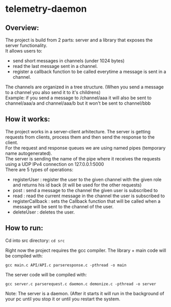 # telemetry-daemon

## Overview:

  The project is build from 2 parts: server and a library that exposes the server functionality.  
  It allows users to:  
  - send short messages in channels (under 1024 bytes)
  - read the last message sent in a channel.
  - register a callback function to be called everytime a message is sent in a channel.  
  <a/>
  The channels are organized in a tree structure. (When you send a message to a channel you also send it to it's childrens) <br>
  Example: if you send a message to /channel/aaa it will also be sent to channel/aaa/a and channel/aaa/b but it won't be sent to channel/bbb

## How it works:
  The project works in a server-client arhitecture. The server is getting requests from clients, process them and then send the response to the client.  
  For the request and response queues we are using named pipes (temporary name autogenerated).  
  The server is sending the name of the pipe where it receives the requests using a UDP IPv4 connection on 127.0.0.1:5000  
  There are 5 types of operations:  
   - registerUser : register the user to the given channel with the given role and returns his id back (it will be used for the other requests) 
   - post : send a message to the channel the given user is subscribed to
   - read : read the current message in the channel the user is subscribed to
   - registerCallback : sets the Callback function that will be called when a message will be sent to the channel of the user.
   - deleteUser : deletes the user.

## How to run:
  Cd into src directory:
  ```cd src```
  
  Right now the project requires the gcc compiler.
  The library + main code will be compiled with:
  ```
  gcc main.c API/API.c parseresponse.c -pthread -o main
  ```
  The server code will be compiled with:
  ```
  gcc server.c parserequest.c daemon.c demonize.c -pthread -o server
  ```
  Note: The server is a daemon. (After it starts it will run in the background of your pc until you stop it or until you restart the system.



